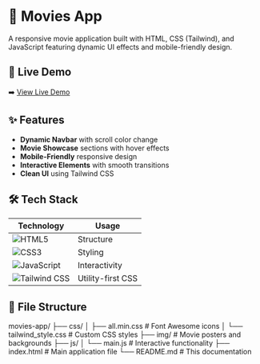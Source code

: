 # 🎥 Movies App

A responsive movie application built with HTML, CSS (Tailwind), and JavaScript featuring dynamic UI effects and mobile-friendly design.

## 🌟 Live Demo

➡️ [View Live Demo](https://yourusername.github.io/movies-app) <!-- Replace with your GitHub Pages URL -->

## ✨ Features

- **Dynamic Navbar** with scroll color change
- **Movie Showcase** sections with hover effects
- **Mobile-Friendly** responsive design
- **Interactive Elements** with smooth transitions
- **Clean UI** using Tailwind CSS

## 🛠 Tech Stack

| Technology | Usage |
|------------|-------|
| ![HTML5](https://img.shields.io/badge/HTML5-E34F26?style=for-the-badge&logo=html5&logoColor=white) | Structure |
| ![CSS3](https://img.shields.io/badge/CSS3-1572B6?style=for-the-badge&logo=css3&logoColor=white) | Styling |
| ![JavaScript](https://img.shields.io/badge/JavaScript-F7DF1E?style=for-the-badge&logo=javascript&logoColor=black) | Interactivity |
| ![Tailwind CSS](https://img.shields.io/badge/Tailwind_CSS-38B2AC?style=for-the-badge&logo=tailwind-css&logoColor=white) | Utility-first CSS |

## 📂 File Structure

movies-app/
├── css/
│   ├── all.min.css           # Font Awesome icons
│   └── tailwind_style.css    # Custom CSS styles
├── img/                      # Movie posters and backgrounds
├── js/
│   └── main.js               # Interactive functionality
├── index.html                # Main application file
└── README.md                 # This documentation

